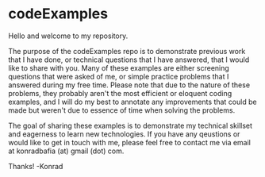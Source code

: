 # codeExamples
Hello and welcome to my repository.

The purpose of the codeExamples repo is to demonstrate previous work that I have done, or technical questions that I have answered, that I would like to share with you. Many of these examples are either screening questions that were asked of me, or simple practice problems that I answered during my free time. Please note that due to the nature of these problems, they probably aren't the most efficient or eloquent coding examples, and I will do my best to annotate any improvements that could be made but weren't due to essence of time when solving the problems.

The goal of sharing these examples is to demonstrate my technical skillset and eagerness to learn new technologies. If you have any qeustions or would like to get in touch with me, please feel free to contact me via email at konradbafia (at) gmail (dot) com.

Thanks!
-Konrad

